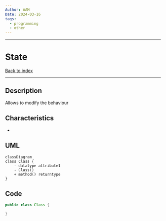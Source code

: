 ```yaml
---
Author: AAM
Date: 2024-03-16
tags:
  - programming
  - other
---
```

---
# State

[Back to index](../PATTERNS.md)

---

## Description

Allows to modify the behaviour 

## Characteristics

- 

## UML

```mermaid
classDiagram
class Class {
	- datatype attribute1
	- Class()
	+ method() returntype
}
```
## Code

```java
public class Class { 

}
```